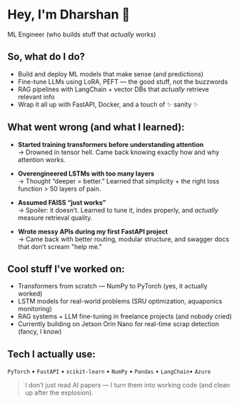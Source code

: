 # Hey, I'm Dharshan 👋  
ML Engineer (who builds stuff that *actually* works)

## So, what do I do?
- Build and deploy ML models that make sense (and predictions)
- Fine-tune LLMs using LoRA, PEFT — the good stuff, not the buzzwords
- RAG pipelines with LangChain + vector DBs that *actually* retrieve relevant info
- Wrap it all up with FastAPI, Docker, and a touch of ✨ sanity ✨

## What went wrong (and what I learned):
- **Started training transformers before understanding attention**  
  → Drowned in tensor hell. Came back knowing exactly how and why attention works.

- **Overengineered LSTMs with too many layers**  
  → Thought “deeper = better.” Learned that simplicity + the right loss function > 50 layers of pain.

- **Assumed FAISS “just works”**  
  → Spoiler: it doesn’t. Learned to tune it, index properly, and *actually* measure retrieval quality.

- **Wrote messy APIs during my first FastAPI project**  
  → Came back with better routing, modular structure, and swagger docs that don’t scream "help me."

## Cool stuff I've worked on:
- Transformers from scratch — NumPy to PyTorch (yes, it actually worked)
- LSTM models for real-world problems (SRU optimization, aquaponics monitoring)
- RAG systems + LLM fine-tuning in freelance projects (and nobody cried)
- Currently building on Jetson Orin Nano for real-time scrap detection (fancy, I know)

## Tech I actually use:
`PyTorch` • `FastAPI` • `scikit-learn` • `NumPy` • `Pandas` • `LangChain`• `Azure`

> I don’t just read AI papers — I turn them into working code (and clean up after the explosion).


